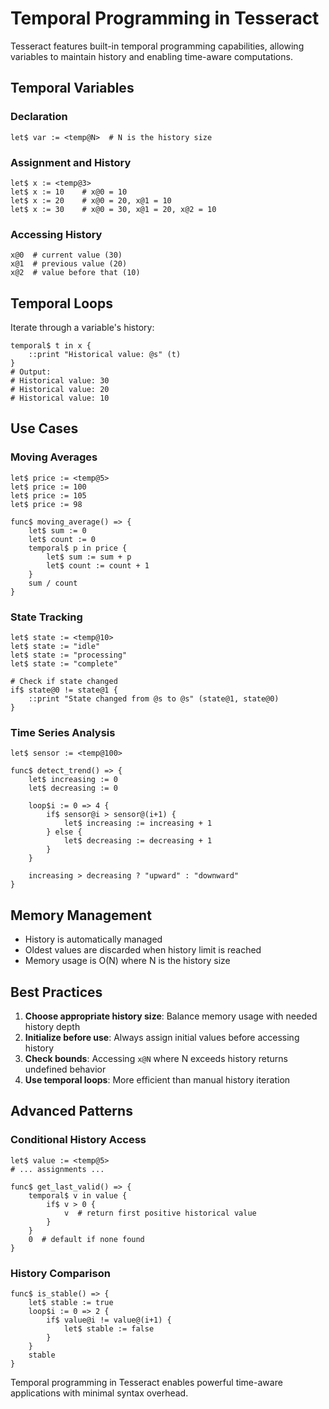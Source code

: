 # Temporal Programming in Tesseract

Tesseract features built-in temporal programming capabilities, allowing variables to maintain history and enabling time-aware computations.

## Temporal Variables

### Declaration
```tesseract
let$ var := <temp@N>  # N is the history size
```

### Assignment and History
```tesseract
let$ x := <temp@3>
let$ x := 10    # x@0 = 10
let$ x := 20    # x@0 = 20, x@1 = 10
let$ x := 30    # x@0 = 30, x@1 = 20, x@2 = 10
```

### Accessing History
```tesseract
x@0  # current value (30)
x@1  # previous value (20)
x@2  # value before that (10)
```

## Temporal Loops

Iterate through a variable's history:

```tesseract
temporal$ t in x {
    ::print "Historical value: @s" (t)
}
# Output:
# Historical value: 30
# Historical value: 20
# Historical value: 10
```

## Use Cases

### Moving Averages
```tesseract
let$ price := <temp@5>
let$ price := 100
let$ price := 105
let$ price := 98

func$ moving_average() => {
    let$ sum := 0
    let$ count := 0
    temporal$ p in price {
        let$ sum := sum + p
        let$ count := count + 1
    }
    sum / count
}
```

### State Tracking
```tesseract
let$ state := <temp@10>
let$ state := "idle"
let$ state := "processing"
let$ state := "complete"

# Check if state changed
if$ state@0 != state@1 {
    ::print "State changed from @s to @s" (state@1, state@0)
}
```

### Time Series Analysis
```tesseract
let$ sensor := <temp@100>

func$ detect_trend() => {
    let$ increasing := 0
    let$ decreasing := 0
    
    loop$i := 0 => 4 {
        if$ sensor@i > sensor@(i+1) {
            let$ increasing := increasing + 1
        } else {
            let$ decreasing := decreasing + 1
        }
    }
    
    increasing > decreasing ? "upward" : "downward"
}
```

## Memory Management

- History is automatically managed
- Oldest values are discarded when history limit is reached
- Memory usage is O(N) where N is the history size

## Best Practices

1. **Choose appropriate history size**: Balance memory usage with needed history depth
2. **Initialize before use**: Always assign initial values before accessing history
3. **Check bounds**: Accessing `x@N` where N exceeds history returns undefined behavior
4. **Use temporal loops**: More efficient than manual history iteration

## Advanced Patterns

### Conditional History Access
```tesseract
let$ value := <temp@5>
# ... assignments ...

func$ get_last_valid() => {
    temporal$ v in value {
        if$ v > 0 {
            v  # return first positive historical value
        }
    }
    0  # default if none found
}
```

### History Comparison
```tesseract
func$ is_stable() => {
    let$ stable := true
    loop$i := 0 => 2 {
        if$ value@i != value@(i+1) {
            let$ stable := false
        }
    }
    stable
}
```

Temporal programming in Tesseract enables powerful time-aware applications with minimal syntax overhead.